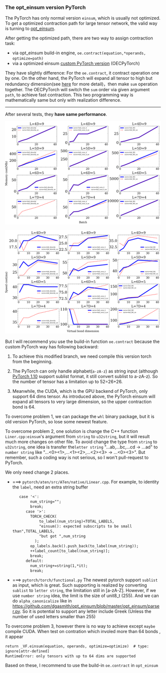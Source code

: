 ### The opt_einsum version PyTorch
The PyTorch has only normal version `einsum`, which is usually not optimized.
To get a optimized contraction path for large tensor network, the valid way is turning to [opt_einsum](https://github.com/dgasmith/opt_einsum).

After getting the optimized path, there are two way to assign contraction task:

- via opt_einsum build-in engine, `oe.contract(equation,*operands, optimize=path)`
- via a optimized einsum [custom PyTorch version](https://github.com/PyTorch/PyTorch/tree/heitorschueroff/einsum%2Foptimize) (OECPyTorch)

They have slightly difference: For the `oe.contract`, it contract operation one by one. On the other hand, the PyTorch will expand all tensor to high but redundancy dimension(see [here](https://github.com/PyTorch/PyTorch/blob/master/aten/src/ATen/native/Linear.cpp) for more detail)，then make `sum` operation together. The OECPyTorch will switch the `sum` order via given argument `path`, to achieve fast contraction. This two programming way is mathematically same but only with realization difference.

--------

After several tests, they **have same performance**.

![](https://github.com/veya2ztn/TNproject/blob/main/benchmark/ContractionEngine/figures/Memory_comparsion_between_complie_method_and_oe_method_for_different_batch.png)

![](https://github.com/veya2ztn/TNproject/blob/main/benchmark/ContractionEngine/figures/Speed_comparsion_between_complie_method_and_oe_method_for_different_batch.png)

But I will recommend you use the build-in function `oe.contract` because the custom PyTorch way has following backward:

1. To achieve this modified branch, we need compile this version torch from the beginning.

2. The PyTorch can only handle alphabet(`a-zA-z`) as string input (although [PyTorch 1.10](https://PyTorch.org/docs/stable/generated/torch.einsum.html)  support sublist  format, it still convert sublist to a-zA-z). So the number of tensor has a limitation up to 52=26+26.

3. Meanwhile, the CUDA, which is the GPU backend of PyTorch, only support  64 dims tensor. As introduced above, the PyTorch einsum will expand all tensors to very large dimension, so the upper contraction bond is 64.

To overcome problem 1, we can package the `whl` binary package, but it is old version PyTorch, so lose some newest feature.

To overcome problem  2, one solution is  change the C++ function `Liner.cpp:einsum`'s argument from  `string` to `u32string`, but it will result much more changes on other file. To avoid change the type from `string` to `u32string`, one idea is transfer the`letter string` "...ab,...bc,...cd -> ...ad" to `number string` like "...<0><1>,...<1><2>,...<2><3> -> ...<0><3>". But remember, such a coding way is not serious, so I won't pull-request to PyTorch.

We only need change 2 places.

- ===> `pytorch/aten/src/ATen/native/Linear.cpp`.
  For example, to identity the `label`, need an extra string buffer

  ```
     case '<':
          num_string="";
          break;
        case '>':
          TORCH_CHECK(
              to_label(num_string)<TOTAL_LABELS,
              "einsum(): expected subscripts to be small than",TOTAL_LABELS,
              "but got ",num_string
            );
          op_labels.back().push_back(to_label(num_string));
          ++label_count[to_label(num_string)];
          break;
        default:
          num_string+=string(1,*it);
          break;
  ```

- ===> `pytorch/torch/functional.py`
  The newest pytorch support `sublist` as input, which is great.
  Such supporting is realized by converting `sublist` to `letter string`, the limitation still in [a-zA-Z].
  However, if we use `number string` idea, the limit is the size of unit8_t (255).
  And we can do `alpha_canonicalize` like in https://github.com/dgasmith/opt_einsum/blob/master/opt_einsum/parser.py.
  So it is potential to support any letter include Greek
  (Unless the number of used letters smaller than 255)

To overcome problem 3, however there is no way to achieve except `maybe` compile CUDA.
When test on contration which involed more than 64 bonds , it appear

```
return _VF.einsum(equation, operands, optimize=optimize)  # type: ignore[attr-defined]
RuntimeError: only tensors with up to 64 dims are supported
```

Based on these, I recommend to use the build-in `oe.contract` in `opt_einsum`
